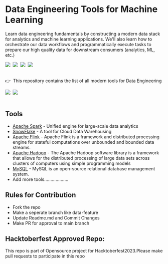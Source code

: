 # Data Engineering Tools for Machine Learning

Learn data engineering fundamentals by constructing a modern data stack for analytics and machine learning applications. We'll also learn how to orchestrate our data workflows and programmatically execute tasks to prepare our high quality data for downstream consumers (analytics, ML, etc.)

<div align="left">
    <a target="_blank" href="https://madewithml.com"><img src="https://img.shields.io/badge/Subscribe-40K-brightgreen"></a>&nbsp;
    <a target="_blank" href="https://github.com/GokuMohandas/Made-With-ML"><img src="https://img.shields.io/github/stars/GokuMohandas/Made-With-ML.svg?style=social&label=Star"></a>&nbsp;
    <a target="_blank" href="https://www.linkedin.com/in/goku"><img src="https://img.shields.io/badge/style--5eba00.svg?label=LinkedIn&logo=linkedin&style=social"></a>&nbsp;
    <a target="_blank" href="https://twitter.com/GokuMohandas"><img src="https://img.shields.io/twitter/follow/GokuMohandas.svg?label=Follow&style=social"></a>
    <br>
</div>

<br>

👉 &nbsp;This repository contains the list of all modern tools for Data Engineering

<div align="left">
<a target="_blank" href="https://madewithml.com/courses/mlops/data-stack/"><img src="https://img.shields.io/badge/📖 Read-lesson-9cf"></a>&nbsp;
<a href="https://github.com/GokuMohandas/data-engineering" role="button"><img src="https://img.shields.io/static/v1?label=&amp;message=View%20On%20GitHub&amp;color=586069&amp;logo=github&amp;labelColor=2f363d"></a>&nbsp;
</div>

<br>

## Tools
- [Apache Spark](https://spark.apache.org/) - Unified engine for large-scale data analytics
- [SnowFlake](https://www.snowflake.com/en/) - A tool for Cloud Data Warehousing
- [Apache Flink](https://flink.apache.org/) - Apache Flink is a framework and distributed 
processing engine for stateful computations over unbounded and bounded data streams. 
- [Apache Hadoop](https://hadoop.apache.org/) - The Apache Hadoop software library is a framework that allows for the distributed processing of large data sets across clusters of computers using simple programming models
- [MySQL](https://www.mysql.com/) - MySQL is an open-source relational database management system.
- Add more tools...................

## Rules for Contribution
- Fork the repo
- Make a seperate branch like data-feature
- Update Readme.md and Commit Changes
- Make PR for approval to main branch


## Hacktoberfest Approved Repo:
This repo is part of Opensource project for Hacktoberfest2023.Please make pull requests to participate in this repo

